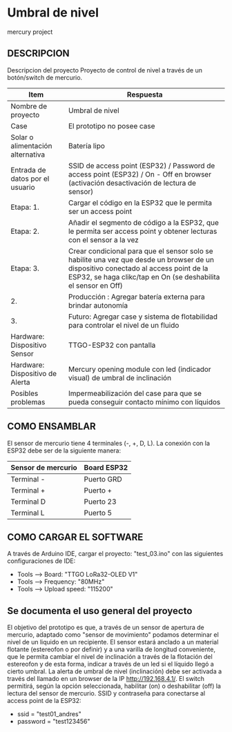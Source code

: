 # Umbral de nivel
mercury project

## DESCRIPCION

Descripcion del proyecto
Proyecto de control de nivel a través de un botón/switch de mercurio. 


|Item|Respuesta|
|----|-------|
|Nombre de proyecto|Umbral de nivel|
|Case|El prototipo no posee case|
|Solar o alimentación alternativa|Batería lipo|
|Entrada de datos por el usuario|SSID de access point (ESP32) / Password de access point (ESP32) / On - Off en browser (activación desactivación de lectura de sensor)|
|Etapa: 1.|Cargar el código en la ESP32 que le permita ser un access point |
|Etapa: 2.|Añadir el segmento de código a la ESP32, que le permita ser access point y obtener lecturas con el sensor a la vez |
|Etapa: 3.|Crear condicional para que el sensor solo se habilite una vez que desde un browser de un dispositivo conectado al access point de la ESP32, se haga clikc/tap en On (se deshabilita el sensor en Off) |
|2.|Producción : Agregar batería externa para brindar autonomía|
|3.|Futuro: Agregar case y sistema de flotabilidad para controlar el nivel de un fluido |
|Hardware: Dispositivo Sensor|TTGO-ESP32 con pantalla|
|Hardware: Dispositivo de Alerta|Mercury opening module con led (indicador visual) de umbral de inclinación|
|Posibles problemas|Impermeabilización del case para que se pueda conseguir contacto mínimo con líquidos|

## COMO ENSAMBLAR

El sensor de mercurio tiene 4 terminales (-, +, D, L). La conexión con la ESP32 debe ser de la siguiente manera: 

|Sensor de mercurio|Board ESP32|
|----|-------|
|Terminal -|Puerto GRD|
|Terminal +|Puerto +|
|Terminal D|Puerto 23|
|Terminal L|Puerto 5|

## COMO CARGAR EL SOFTWARE 

A través de Arduino IDE, cargar el proyecto: "test_03.ino" con las siguientes configuraciones de IDE: 

* Tools --> Board: "TTGO LoRa32-OLED V1" 
* Tools --> Frequency: "80MHz"
* Tools --> Upload speed: "115200"

##  Se documenta el uso general del proyecto

El objetivo del prototipo es que, a través de un sensor de apertura de mercurio, adaptado como "sensor de movimiento" podamos determinar el nivel de un liquido en un recipiente. 
El sensor estará anclado a un material flotante (estereofon o por definir) y a una varilla de longitud conveniente, que le permita cambiar el nivel de inclinación a través de la flotación del estereofon y de esta forma, indicar a través de un led si el líquido llegó a cierto umbral.
La alerta de umbral de nivel (inclinación) debe ser activada a través del llamado en un browser de la IP http://192.168.4.1/. 
El switch permitirá, según la opción seleccionada, habilitar (on) o deshabilitar (off) la lectura del sensor de mercurio. 
SSID y contraseña para conectarse al access point de la ESP32: 
* ssid = "test01_andres"
* password = "test123456"


